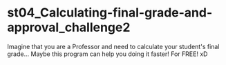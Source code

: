 # st04_Calculating-final-grade-and-approval_challenge2
Imagine that you are a Professor and need to calculate your student's final grade... Maybe this program can help you doing it faster! For FREE! xD
